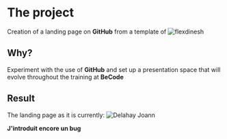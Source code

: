 # The project

Creation of a landing page on __GitHub__ from a template of ![flexdinesh](https://github.com/flexdinesh/dev-landing-page#github-pages)

## Why?

Experiment with the use of __GitHub__ and set up a presentation space that will evolve throughout the training at __BeCode__

## Result

The landing page as it is currently: ![Delahay Joann](https://delahayjoann.github.io/)

__J'introduit encore un bug__